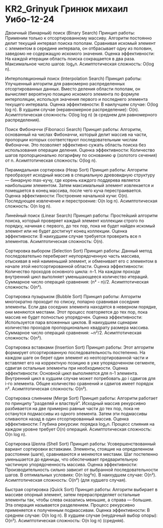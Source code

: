 # KR2_Grinyuk Гринюк михаил Уибо-12-24
Двоичный (бинарный) поиск (Binary Search)
Принцип работы: Применим только к отсортированному массиву. Алгоритм постоянно делит текущий интервал поиска пополам. Сравнивая искомый элемент с элементом в середине интервала, он отбрасывает одну из половин, заведомо не содержащую искомого значения.
Оценка эффективности:
На каждой итерации область поиска сокращается в два раза.
Максимальное число шагов: log₂n.
Асимптотическая сложность: O(log n).

Интерполяционный поиск (Interpolation Search)
Принцип работы: Улучшенный алгоритм для равномерно распределенных отсортированных данных. Вместо деления области пополам, он вычисляет вероятную позицию искомого элемента по формуле интерполяции, используя значения первого и последнего элемента текущего интервала.
Оценка эффективности:
В наилучшем случае: O(log log n).
В худшем случае (неравномерное распределение): O(n).
Асимптотическая сложность: O(log log n) (в среднем для равномерного распределения).

Поиск Фибоначчи (Fibonacci Search)
Принцип работы: Алгоритм, основанный на числах Фибоначчи, который делит массив на части, пропорции которых соответствуют последовательным числам Фибоначчи. Это позволяет эффективно сужать область поиска без использования операции деления.
Оценка эффективности:
Количество шагов пропорционально логарифму по основанию φ (золотого сечения) от n.
Асимптотическая сложность: O(log n).

Пирамидальная сортировка (Heap Sort)
Принцип работы: Алгоритм преобразует исходный массив в специальную древовидную структуру — бинарную max-кучу, где корень каждого поддерева является наибольшим элементом. Затем максимальный элемент извлекается и помещается в конец массива, после чего куча перестраивается.
Оценка эффективности:
Построение начальной кучи: O(n).
Последующее извлечение и перестроение: O(n log n).
Асимптотическая сложность: O(n log n).

Линейный поиск (Linear Search)
Принцип работы: Простейший алгоритм поиска, который проверяет каждый элемент коллекции строго по порядку, начиная с первого, до тех пор, пока не будет найден искомый элемент или не будет достигнут конец коллекции.
Оценка эффективности:
В наихудшем случае требуется проверить все n элементов.
Асимптотическая сложность: O(n).

Сортировка выбором (Selection Sort)
Принцип работы: Данный метод последовательно перебирает неупорядоченную часть массива, отыскивая в ней наименьший элемент, и обменивает его с элементом в начале этой неотсортированной области.
Оценка эффективности:
Количество проходов основного цикла: n-1.
На каждом проходе внутренний цикл выполняет уменьшающееся количество итераций.
Суммарное число операций сравнения: (n² - n)/2.
Асимптотическая сложность: O(n²).

Сортировка пузырьком (Bubble Sort)
Принцип работы: Алгоритм многократно проходит по списку, попарно сравнивая соседние элементы. Если два соседних элемента находятся в неверном порядке, они меняются местами. Этот процесс повторяется до тех пор, пока массив не будет полностью упорядочен.
Оценка эффективности:
Используется пара вложенных циклов.
В наихудшем сценарии количество проходов пропорционально квадрату размера массива.
Суммарное число операций сравнения: ~n²/2.
Асимптотическая сложность: O(n²).

Сортировка вставками (Insertion Sort)
Принцип работы: Этот алгоритм формирует отсортированную последовательность постепенно. На каждом шаге он берет один элемент из неотсортированной части и вставляет его на корректную позицию в уже упорядоченном сегменте, сдвигая остальные элементы при необходимости.
Оценка эффективности:
Основной цикл выполняется для n-1 элемента.
Внутренний цикл в худшем случае может потребовать до i сдвигов для i-го элемента.
Общее количество сравнений и сдвигов имеет порядок n².
Асимптотическая сложность: O(n²).

Сортировка слиянием (Merge Sort)
Принцип работы: Алгоритм работает по принципу "разделяй и властвуй". Исходный массив рекурсивно разбивается на две примерно равные части до тех пор, пока не останутся подмассивы из одного элемента. Затем эти подмассивы сливаются назад в один отсортированный массив.
Оценка эффективности:
Глубина рекурсии: порядка log₂n.
Процесс слияния на каждом уровне требует O(n) операций.
Асимптотическая сложность: O(n log n).

Сортировка Шелла (Shell Sort)
Принцип работы: Усовершенствованный вариант сортировки вставками. Элементы, стоящие на определенном расстоянии (шаге), сравниваются и меняются местами. Шаг постепенно уменьшается до единицы, что обеспечивает предварительную частичную упорядоченность массива.
Оценка эффективности:
Производительность сильно зависит от выбранной последовательности шагов.
В оптимальных условиях: O(n log²n).
В наихудшем случае: O(n²).
Асимптотическая сложность: O(n²) (для худшего случая).

Быстрая сортировка (Quick Sort)
Принцип работы: Алгоритм выбирает в массиве опорный элемент, затем перераспределяет остальные элементы так, чтобы слева оказались меньшие, а справа — большие. Эта операция называется разделением. Процесс рекурсивно применяется к полученным подмассивам.
Оценка эффективности:
В среднем случае: O(n log n).
В худшем случае (неудачный выбор опоры): O(n²).
Асимптотическая сложность: O(n log n) (средняя).
